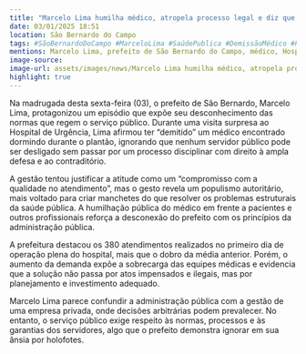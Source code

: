```yaml
---
title: "Marcelo Lima humilha médico, atropela processo legal e diz que o 'demitiu'"
date: 03/01/2025 18:51
location: São Bernardo do Campo
tags: #SãoBernardoDoCampo #MarceloLima #SaúdePublica #DemissãoMédico #PolêmicaHospital #AdministraçãoPublica #DireitoAdministrativo #Populismo #GestãoPublica #QualidadeAtendimento #abc360noticias
mentions: Marcelo Lima, prefeito de São Bernardo do Campo, médico, Hospital de Urgência, serviço público, processo disciplinar, ampla defesa, contraditório, populismo autoritário, administração pública, saúde pública.
image-source: 
image-url: assets/images/news/Marcelo Lima humilha médico, atropela processo legal e diz que o 'demitiu'.jpg
highlight: true
---
```


Na madrugada desta sexta-feira (03), o prefeito de São Bernardo, Marcelo Lima, protagonizou um episódio que expõe seu desconhecimento das normas que regem o serviço público. Durante uma visita surpresa ao Hospital de Urgência, Lima afirmou ter “demitido” um médico encontrado dormindo durante o plantão, ignorando que nenhum servidor público pode ser desligado sem passar por um processo disciplinar com direito à ampla defesa e ao contraditório.

A gestão tentou justificar a atitude como um “compromisso com a qualidade no atendimento”, mas o gesto revela um populismo autoritário, mais voltado para criar manchetes do que resolver os problemas estruturais da saúde pública. A humilhação pública do médico em frente a pacientes e outros profissionais reforça a desconexão do prefeito com os princípios da administração pública.

A prefeitura destacou os 380 atendimentos realizados no primeiro dia de operação plena do hospital, mais que o dobro da média anterior. Porém, o aumento da demanda expõe a sobrecarga das equipes médicas e evidencia que a solução não passa por atos impensados e ilegais, mas por planejamento e investimento adequado.

Marcelo Lima parece confundir a administração pública com a gestão de uma empresa privada, onde decisões arbitrárias podem prevalecer. No entanto, o serviço público exige respeito às normas, processos e às garantias dos servidores, algo que o prefeito demonstra ignorar em sua ânsia por holofotes.
